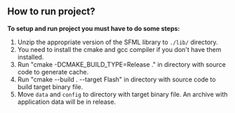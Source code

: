  ## How to run project?

 **To setup and run project you must have to do some steps:**
 1. Unzip the appropriate version of the SFML library to `./lib/` directory.
 2. You need to install the cmake and gcc compiler if you don't have them installed.
 3. Run "cmake -DCMAKE_BUILD_TYPE=Release ." in directory with source code to generate cache.
 4. Run "cmake --build . --target Flash" in directory with source code to build target binary file.
 5. Move `data` and `config` to directory with target binary file. An archive with application data will be in release.
